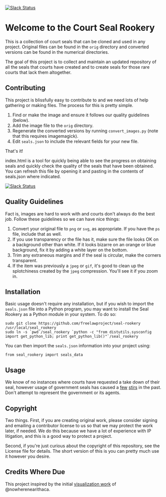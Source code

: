 [![Slack Status](https://join-flp-talk.herokuapp.com/badge.svg)](https://join-flp-talk.herokuapp.com/)

Welcome to the Court Seal Rookery
=================================

This is a collection of court seals that can be cloned and used in any project.
Original files can be found in the `orig` directory and converted versions can
be found in the numerical directories.

The goal of this project is to collect and maintain an updated repository of all
the seals that courts have created and to create seals for those rare courts
that lack them altogether.


Contributing
------------

This project is blissfully easy to contribute to and we need lots of help
gathering or making files. The process for this is pretty simple.

 1. Find or make the image and ensure it follows our quality guidelines
 (below).
 1. Add the image file to the `orig` directory.
 1. Regenerate the converted versions by running `convert_images.py` (note that
 this requires imagemagick).
 1. Edit `seals.json` to include the relevant fields for your new file.

That's it!

index.html is a tool for quickly being able to see the progress on obtaining
seals and quickly check the quality of the seals that have been obtained.
You can refresh this file by opening it and pasting in the contents of
seals.json where indicated.

[![Slack Status](https://join-flp-talk.herokuapp.com/badge.svg)](https://join-flp-talk.herokuapp.com/)


Quality Guidelines
------------------

Fact is, images are hard to work with and courts don't always do the best job.
Follow these guidelines so we can have nice things:

1. Convert your original file to `png` or `svg`, as appropriate. If you have the
`ps` file, include that as well.
1. If you use transparency or the file has it, make sure the file looks OK on
a background other than white. If it looks bizarre on an orange or blue
background, fix it by adding a white layer on the bottom.
1. Trim any extraneous margins and if the seal is circular, make the corners
transparent.
1. If the item was previously a `jpeg` or `gif`, it's good to clean up the
splotchiness created by the `jpeg` compression. You'll see it if you zoom in.


Installation
------------

Basic usage doesn't require any installation, but if you wish to import the
`seals.json` file into a Python program, you may want to install the Seal
Rookery as a Python module in your system. To do so:

    sudo git clone https://github.com/freelawproject/seal-rookery /usr/local/seal_rookery
    sudo ln -s `pwd`/seal_rookery `python -c "from distutils.sysconfig import get_python_lib; print get_python_lib()"`/seal_rookery

You can then import the `seals.json` information into your project using:

    from seal_rookery import seals_data

Usage
-----

We know of no instances where courts have requested a take down of their seal,
however usage of government seals has caused a [few][3] [stirs][2] in the past.
Don't attempt to represent the government or its agents.


Copyright
---------

Two things. First, if you are creating original work, please consider signing
and emailing a contributor license to us so that we may protect the work later,
if needed. We do this because we have a lot of experience with IP litigation,
and this is a good way to protect a project.

Second, if you're just curious about the copyright of this repository, see the
License file for details. The short version of this is you can pretty much use
it however you desire.


Credits Where Due
-----------------

This project inspired by the initial [visualization work][1] of
@nowherenearithaca.

[1]: https://d57dd304fefca1aa423fea1b4dc59f23c06dd95e.googledrive.com/host/0B2GQktu-wcTiWm82NGt5MTZreHM/
[2]: http://www.nytimes.com/2010/08/03/us/03fbi.html
[3]: https://www.publicknowledge.org/news-blog/blogs/nsa-spying-fine-trademark-infringement-crosse
